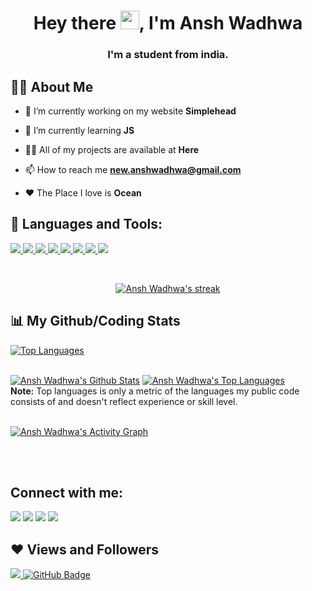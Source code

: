 
<h1 align="center">Hey there <img src="https://i.ibb.co/gg5g8ww/output-onlinegiftools.gif" width="30px">, I'm Ansh Wadhwa</h1>
<h3 align="center">I'm a student from india.</h3>


## 🙋‍♂️ About Me

- 🔭 I’m currently working on my website **Simplehead**
 
- 🌱 I’m currently learning **JS**

- 👨‍💻 All of my projects are available at **Here**

- 📫 How to reach me **new.anshwadhwa@gmail.com**

- ❤️ The Place I love is **Ocean**

## 🚀 Languages and Tools:

<p align="left"> 
    <a href="https://www.java.com" target="_blank"> <img src="https://img.icons8.com/color/48/000000/java-coffee-cup-logo.png"/> </a>
    <a href="https://reactjs.org/" target="_blank"> <img src="https://img.icons8.com/color/48/000000/react-native.png"/> </a>
    <a href="https://developer.mozilla.org/en-US/docs/Web/JavaScript" target="_blank"> <img src="https://img.icons8.com/color/48/000000/javascript.png"/> </a> 
    <a href="https://www.w3.org/html/" target="_blank"> <img src="https://img.icons8.com/color/48/000000/html-5.png"/> </a> 
    <a href="https://www.w3schools.com/css/" target="_blank"> <img src="https://img.icons8.com/color/48/000000/css3.png"/> </a> 
    <a href="https://www.python.org" target="_blank"> <img src="https://img.icons8.com/color/48/000000/python.png"/> </a>
    <a href="https://firebase.google.com/" target="_blank"> <img src="https://img.icons8.com/color/48/000000/firebase.png"/> </a>
     <a href="https://firebase.google.com/" target="_blank"> <img src="https://img.icons8.com/color/64/000000/flutter.png"</a>
    
</p>

<!-- [![React Badge](https://img.shields.io/badge/-React-61DBFB?style=for-the-badge&labelColor=black&logo=react&logoColor=61DBFB)](#)  [![Javascript Badge](https://img.shields.io/badge/-Javascript-F0DB4F?style=for-the-badge&labelColor=black&logo=javascript&logoColor=F0DB4F)](#) [![Typescript Badge](https://img.shields.io/badge/-Typescript-007acc?style=for-the-badge&labelColor=black&logo=typescript&logoColor=007acc)](#) [![Nodejs Badge](https://img.shields.io/badge/-Nodejs-3C873A?style=for-the-badge&labelColor=black&logo=node.js&logoColor=3C873A)](#) [![GraphQL Badge](https://img.shields.io/badge/-GraphQl-e535ab?style=for-the-badge&labelColor=black&logo=node.js&logoColor=e535ab)](#) -->
<br/>

<p align="center">
    <a href="https://github-readme-stats.vercel.app/api?username=simplystudios">
        <img title="🔥 Get streak stats for your profile at git.io/streak-stats" alt="Ansh Wadhwa's streak" src="https://github-readme-streak-stats.herokuapp.com/?user=simplystudios&theme=black-ice&hide_border=true&stroke=0000&background=060A0CD0"/>
    </a>
</p>

## 📊 My Github/Coding Stats

[![Top Languages](https://github-readme-stats.vercel.app/api/top-langs/?username=simplystudios&bg_color=#1F1B24title_color=#1F1B24text_color=#121212&icon_color=#1F1B24)](https://github.com/anuraghazra/github-readme-stats)

  <br/>
    <a href="https://github.com/SubhamRaoniar28/github-readme-stats"><img alt="Ansh Wadhwa's Github Stats" src="https://github-readme-stats.vercel.app/api?username=simplystudios&show_icons=true&count_private=true&theme=react&hide_border=true&bg_color=0D1117" /></a>
  <a href="https://github.com/simplystudios/github-readme-stats"><img alt="Ansh Wadhwa's Top Languages" src="https://github-readme-stats.vercel.app/api/top-langs/?username=simplystudios&langs_count=8&count_private=true&layout=compact&theme=react&hide_border=true&bg_color=0D1117" /></a>
  <br/>
  <b>Note:</b> Top languages is only a metric of the languages my public code consists of and doesn't reflect experience or skill level.


<br/>
<br/>

<a href="https://github.com/simplystudios/github-readme-activity-graph"><img alt="Ansh Wadhwa's Activity Graph" src="https://activity-graph.herokuapp.com/graph?username=simplystudios&bg_color=0D1117&color=5BCDEC&line=5BCDEC&point=FFFFFF&hide_border=true" /></a>

<br/>
<br/>

## Connect with me:
<p align="left">

<a href = "https://www.linkedin.com/in/ansh-wadhwa-336aab1b6/"><img src="https://img.icons8.com/fluent/48/000000/linkedin.png"/></a>
<a href = "https://twitter.com/AnshWadhwa8"><img src="https://img.icons8.com/fluent/48/000000/twitter.png"/></a>
<a href = "https://www.instagram.com/anshwadhwa8/"><img src="https://img.icons8.com/fluent/48/000000/instagram-new.png"/></a>
<a href = "https://www.youtube.com/channel/UCZQJXbKIQ-u5X3lK6QgEK2Q"><img src="https://img.icons8.com/color/48/000000/youtube-play.png"/></a>

</p>

## ❤ Views and Followers
<a href="https://github.com/Meghna-DAS/github-profile-views-counter">
    <img src="https://komarev.com/ghpvc/?username=simplystudios">
</a>
<a href="https://github.com/simplystudios?tab=followers"><img src="https://img.shields.io/github/followers/simplystudios?label=Followers&style=social" alt="GitHub Badge"></a>
